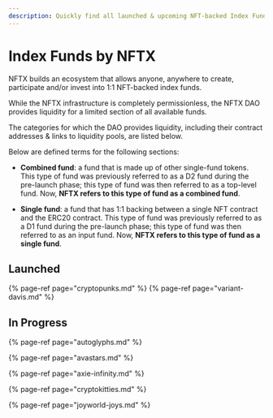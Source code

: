 ```yaml
---
description: Quickly find all launched & upcoming NFT-backed Index Funds on NFTX.
---
```


# Index Funds by NFTX

NFTX builds an ecosystem that allows anyone, anywhere to create, participate and/or invest into 1:1 NFT-backed index funds.

While the NFTX infrastructure is completely permissionless, the NFTX DAO provides liquidity for a limited section of all available funds. 

The categories for which the DAO provides liquidity, including their contract addresses & links to liquidity pools, are listed below.

Below are defined terms for the following sections:
* **Combined fund**: a fund that is made up of other single-fund tokens. This type of fund was previously referred to as a D2 fund during the pre-launch phase; this type of fund was then referred to as a top-level fund. Now, **NFTX refers to this type of fund as a combined fund**.

* **Single fund**: a fund that has 1:1 backing between a single NFT contract and the ERC20 contract. This type of fund was previously referred to as a D1 fund during the pre-launch phase; this type of fund was then referred to as an input fund. Now, **NFTX refers to this type of fund as a single fund**.

## Launched

{% page-ref page="cryptopunks.md" %}
{% page-ref page="variant-davis.md" %}


## In Progress

{% page-ref page="autoglyphs.md" %}

{% page-ref page="avastars.md" %}

{% page-ref page="axie-infinity.md" %}

{% page-ref page="cryptokitties.md" %}

{% page-ref page="joyworld-joys.md" %}

